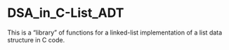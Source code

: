 # DSA_in_C-List_ADT
This is a “library” of functions for a linked-list implementation of a list data structure in C code.
